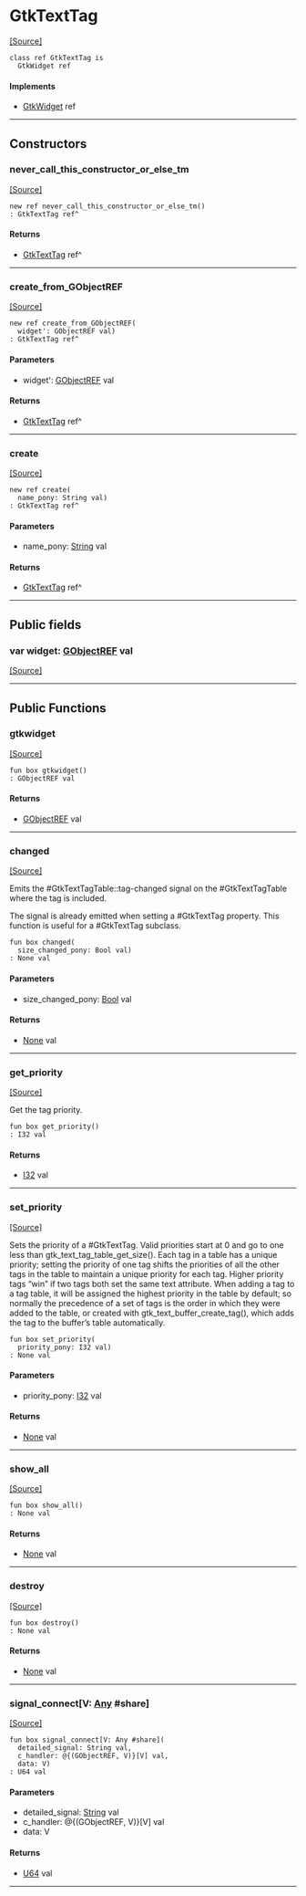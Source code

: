# GtkTextTag
<span class="source-link">[[Source]](src/gtk3/GtkTextTag.md#L6)</span>
```pony
class ref GtkTextTag is
  GtkWidget ref
```

#### Implements

* [GtkWidget](gtk3-GtkWidget.md) ref

---

## Constructors

### never_call_this_constructor_or_else_tm
<span class="source-link">[[Source]](src/gtk3/GtkTextTag.md#L10)</span>


```pony
new ref never_call_this_constructor_or_else_tm()
: GtkTextTag ref^
```

#### Returns

* [GtkTextTag](gtk3-GtkTextTag.md) ref^

---

### create_from_GObjectREF
<span class="source-link">[[Source]](src/gtk3/GtkTextTag.md#L13)</span>


```pony
new ref create_from_GObjectREF(
  widget': GObjectREF val)
: GtkTextTag ref^
```
#### Parameters

*   widget': [GObjectREF](gtk3-..-gobject-GObjectREF.md) val

#### Returns

* [GtkTextTag](gtk3-GtkTextTag.md) ref^

---

### create
<span class="source-link">[[Source]](src/gtk3/GtkTextTag.md#L17)</span>


```pony
new ref create(
  name_pony: String val)
: GtkTextTag ref^
```
#### Parameters

*   name_pony: [String](builtin-String.md) val

#### Returns

* [GtkTextTag](gtk3-GtkTextTag.md) ref^

---

## Public fields

### var widget: [GObjectREF](gtk3-..-gobject-GObjectREF.md) val
<span class="source-link">[[Source]](src/gtk3/GtkTextTag.md#L7)</span>



---

## Public Functions

### gtkwidget
<span class="source-link">[[Source]](src/gtk3/GtkTextTag.md#L9)</span>


```pony
fun box gtkwidget()
: GObjectREF val
```

#### Returns

* [GObjectREF](gtk3-..-gobject-GObjectREF.md) val

---

### changed
<span class="source-link">[[Source]](src/gtk3/GtkTextTag.md#L21)</span>


Emits the #GtkTextTagTable::tag-changed signal on the #GtkTextTagTable where
the tag is included.

The signal is already emitted when setting a #GtkTextTag property. This
function is useful for a #GtkTextTag subclass.


```pony
fun box changed(
  size_changed_pony: Bool val)
: None val
```
#### Parameters

*   size_changed_pony: [Bool](builtin-Bool.md) val

#### Returns

* [None](builtin-None.md) val

---

### get_priority
<span class="source-link">[[Source]](src/gtk3/GtkTextTag.md#L37)</span>


Get the tag priority.


```pony
fun box get_priority()
: I32 val
```

#### Returns

* [I32](builtin-I32.md) val

---

### set_priority
<span class="source-link">[[Source]](src/gtk3/GtkTextTag.md#L43)</span>


Sets the priority of a #GtkTextTag. Valid priorities
start at 0 and go to one less than gtk_text_tag_table_get_size().
Each tag in a table has a unique priority; setting the priority
of one tag shifts the priorities of all the other tags in the
table to maintain a unique priority for each tag. Higher priority
tags “win” if two tags both set the same text attribute. When adding
a tag to a tag table, it will be assigned the highest priority in
the table by default; so normally the precedence of a set of tags
is the order in which they were added to the table, or created with
gtk_text_buffer_create_tag(), which adds the tag to the buffer’s table
automatically.


```pony
fun box set_priority(
  priority_pony: I32 val)
: None val
```
#### Parameters

*   priority_pony: [I32](builtin-I32.md) val

#### Returns

* [None](builtin-None.md) val

---

### show_all
<span class="source-link">[[Source]](src/gtk3/GtkWidget.md#L4)</span>


```pony
fun box show_all()
: None val
```

#### Returns

* [None](builtin-None.md) val

---

### destroy
<span class="source-link">[[Source]](src/gtk3/GtkWidget.md#L7)</span>


```pony
fun box destroy()
: None val
```

#### Returns

* [None](builtin-None.md) val

---

### signal_connect\[V: [Any](builtin-Any.md) #share\]
<span class="source-link">[[Source]](src/gtk3/GtkWidget.md#L10)</span>


```pony
fun box signal_connect[V: Any #share](
  detailed_signal: String val,
  c_handler: @{(GObjectREF, V)}[V] val,
  data: V)
: U64 val
```
#### Parameters

*   detailed_signal: [String](builtin-String.md) val
*   c_handler: @{(GObjectREF, V)}[V] val
*   data: V

#### Returns

* [U64](builtin-U64.md) val

---

